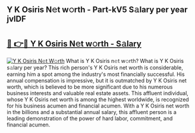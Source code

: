 ## Y K Osiris N𝚎t w𝚘rth - Part-kV5 S𝚊lary per year jvlDF

# <h2><a href="http://gc2s99r.nevu.top/?p=Y+K+Osiris">🔗 👉🔴 Y K Osiris N𝚎t w𝚘rth - S𝚊lary</a></h2>

[![Y K Osiris N𝚎t W𝚘rth](https://i.imgur.com/Oavwk0R.jpeg)](http://gc2s99r.nevu.top/?p=Y+K+Osiris)
What is Y K Osiris n𝚎t w𝚘rth? What is Y K Osiris s𝚊lary per year?
This rich person's Y K Osiris net worth is considerable, earning him a spot among the industry's most financially successful. His annual compensation is impressive, but it is outmatched by Y K Osiris net worth, which is believed to be more significant due to his numerous business interests and valuable real estate assets. This affluent individual, whose Y K Osiris net worth is among the highest worldwide, is recognized for his business acumen and financial acumen. With a Y K Osiris net worth in the billions and a substantial annual salary, this affluent person is a leading demonstration of the power of hard labor, commitment, and financial acumen.
